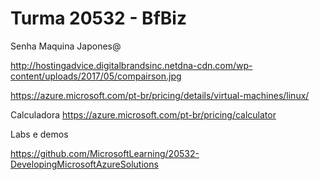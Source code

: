 # Turma 20532 - BfBiz

Senha Maquina Japones@

http://hostingadvice.digitalbrandsinc.netdna-cdn.com/wp-content/uploads/2017/05/compairson.jpg


https://azure.microsoft.com/pt-br/pricing/details/virtual-machines/linux/


Calculadora
https://azure.microsoft.com/pt-br/pricing/calculator

Labs e demos

https://github.com/MicrosoftLearning/20532-DevelopingMicrosoftAzureSolutions
